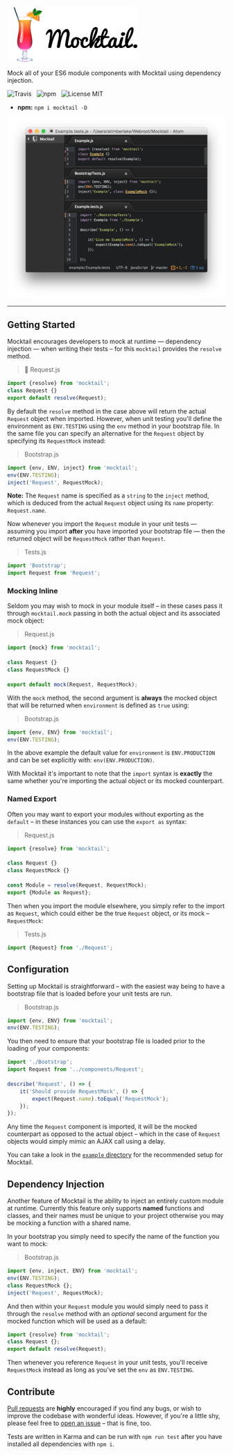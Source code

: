<img src="media/Mocktail.png" width="300" alt="Mocktail" />

Mock all of your ES6 module components with Mocktail using dependency injection.

![Travis](http://img.shields.io/travis/Wildhoney/Mocktail.svg?style=flat-square)
&nbsp;
![npm](http://img.shields.io/npm/v/mocktail.svg?style=flat-square)
&nbsp;
![License MIT](http://img.shields.io/badge/License-MIT-lightgrey.svg?style=flat-square)

* **npm:** `npm i mocktail -D`

![Screenshot](media/Screenshot.png)

---

## Getting Started

Mocktail encourages developers to mock at runtime &mdash; dependency injection &mdash; when writing their tests &ndash; for this `mocktail` provides the `resolve` method.

> :page_facing_up: Request.js
```javascript
import {resolve} from 'mocktail';
class Request {}
export default resolve(Request);
```

By default the `resolve` method in the case above will return the actual `Request` object when imported. However, when unit testing you'll define the environment as `ENV.TESTING` using the `env` method in your bootstrap file. In the same file you can specify an alternative for the `Request` object by specifying its `RequestMock` instead:

> Bootstrap.js
```javascript
import {env, ENV, inject} from 'mocktail';
env(ENV.TESTING);
inject('Request', RequestMock);
```

**Note:** The `Request` name is specified as a `string` to the `inject` method, which is deduced from the actual `Request` object using its `name` property: `Request.name`.

Now whenever you import the `Request` module in your unit tests &mdash; assuming you import **after** you have imported your bootstrap file &mdash; then the returned object will be `RequestMock` rather than `Request`.

> Tests.js
```javascript
import 'Bootstrap';
import Request from 'Request';
```

### Mocking Inline

Seldom you may wish to mock in your module itself &ndash; in these cases pass it through `mocktail.mock` passing in both the actual object and its associated mock object:

> Request.js
```javascript
import {mock} from 'mocktail';

class Request {}
class RequestMock {}

export default mock(Request, RequestMock);
```

With the `mock` method, the second argument is **always** the mocked object that will be returned when `environment` is defined as `true` using:

> Bootstrap.js
```javascript
import {env, ENV} from 'mocktail';
env(ENV.TESTING);
```

In the above example the default value for `environment` is `ENV.PRODUCTION` and can be set explicitly with: `env(ENV.PRODUCTION)`.

With Mocktail it's important to note that the `import` syntax is **exactly** the same whether you're importing the actual object or its mocked counterpart.

### Named Export

Often you may want to export your modules without exporting as the `default` &ndash; in these instances you can use the `export as` syntax:

> Request.js
```javascript
import {resolve} from 'mocktail';

class Request {}
class RequestMock {}

const Module = resolve(Request, RequestMock);
export {Module as Request};
```

Then when you import the module elsewhere, you simply refer to the import as `Request`, which could either be the true `Request` object, or its mock &ndash; `RequestMock`:

> Tests.js
```javascript
import {Request} from './Request';
```

## Configuration

Setting up Mocktail is straightforward &ndash; with the easiest way being to have a bootstrap file that is loaded before your unit tests are run.

> Bootstrap.js
```javascript
import {env, ENV} from 'mocktail';
env(ENV.TESTING);
```

You then need to ensure that your bootstrap file is loaded prior to the loading of your components:

```javascript
import './Bootstrap';
import Request from '../components/Request';

describe('Request', () => {
    it('Should provide RequestMock', () => {
        expect(Request.name).toEqual('RequestMock');
    });
});
```

Any time the `Request` component is imported, it will be the mocked counterpart as opposed to the actual object &ndash; which in the case of `Request` objects would simply mimic an AJAX call using a delay.

You can take a look in the [`example` directory](https://github.com/Wildhoney/Mocktail/blob/master/example) for the recommended setup for Mocktail.

## Dependency Injection

Another feature of Mocktail is the ability to inject an entirely custom module at runtime. Currently this feature only supports **named** functions and classes, and their names must be unique to your project otherwise you may be mocking a function with a shared name.

In your bootstrap you simply need to specify the name of the function you want to mock:

> Bootstrap.js
```javascript
import {env, inject, ENV} from 'mocktail';
env(ENV.TESTING);
class RequestMock {};
inject('Request', RequestMock);
```

And then within your `Request` module you would simply need to pass it through the `resolve` method with an *optional* second argument for the mocked function which will be used as a default:

```javascript
import {resolve} from 'mocktail';
class Request {};
export default resolve(Request);
```

Then whenever you reference `Request` in your unit tests, you'll receive `RequestMock` instead as long as you've set the `env` as `ENV.TESTING`.

## Contribute

[Pull requests](https://github.com/Wildhoney/Mocktail/pulls) are **highly** encouraged if you find any bugs, or wish to improve the codebase with wonderful ideas. However, if you're a little shy, please feel free to [open an issue](https://github.com/Wildhoney/Mocktail/issues) &ndash; that is fine, too.

Tests are written in Karma and can be run with `npm run test` after you have installed all dependencies with `npm i`.
